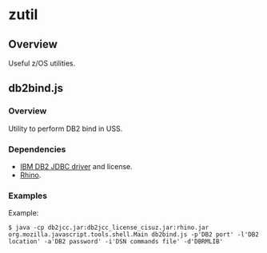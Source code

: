 # zutil
## Overview
Useful z/OS utilities.
## db2bind.js
### Overview
Utility to perform DB2 bind in USS.
### Dependencies
 - [IBM DB2 JDBC driver] and license.
 - [Rhino].
### Examples
Example:
```text
$ java -cp db2jcc.jar:db2jcc_license_cisuz.jar:rhino.jar org.mozilla.javascript.tools.shell.Main db2bind.js -p'DB2 port' -l'DB2 location' -a'DB2 password' -i'DSN commands file' -d'DBRMLIB'
```

[IBM DB2 JDBC driver]:http://www-01.ibm.com/support/docview.wss?uid=swg21363866
[Rhino]:https://developer.mozilla.org/en-US/docs/Mozilla/Projects/Rhino

